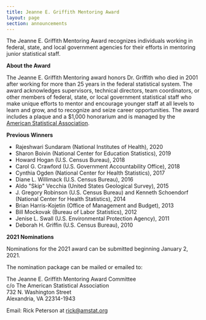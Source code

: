 ```yaml
---
title: Jeanne E. Griffith Mentoring Award
layout: page
section: announcements
---
```

<p>The Jeanne E. Griffith Mentoring Award recognizes individuals working in federal, state, and local government agencies for their efforts in mentoring junior statistical staff. </p> 
                  
<p><strong>About the Award</strong></p>

<p>The Jeanne E. Griffith Mentoring award honors Dr. Griffith who died in 2001 after working for more than 25 years in the federal statistical system. The award acknowledges supervisors, technical directors, team coordinators, or other members of federal, state, or local government statistical staff who make unique efforts to mentor and encourage younger staff at all levels to learn and grow, and to recognize and seize career opportunities. The award includes a plaque and a $1,000 honorarium and is managed by the <a href="https://community.amstat.org/governmentstatisticssection/awards/griffithmentoringaward" target="_blank">American Statistical Association</a>.</p>

<p><strong>Previous Winners</strong></p>
<ul>
  <li>Rajeshwari Sundaram (National Institutes of Health), 2020</li>
  <li>Sharon Boivin (National Center for Education Statistics), 2019</li>
  <li>Howard Hogan (U.S. Census Bureau), 2018</li>
  <li>Carol G. Crawford (U.S. Government Accountability Office), 2018</li>
  <li>Cynthia Ogden (National Center for Health Statistics), 2017</li>
  <li>Diane L. Willimack (U.S. Census Bureau), 2016</li>
  <li>Aldo "Skip" Vecchia (United States Geological Survey), 2015</li>
  <li>J. Gregory Robinson (U.S. Census Bureau) and Kenneth Schoendorf (National Center for Health Statistics), 2014</li>
  <li>Brian Harris-Kojetin (Office of Management and Budget), 2013</li>
  <li>Bill Mockovak (Bureau of Labor Statistics), 2012</li>
  <li>Jenise L. Swall (U.S. Environmental Protection Agency), 2011</li>
  <li>Deborah H. Griffin (U.S. Census Bureau), 2010</li>
</ul>
<p><strong>2021 Nominations</strong></p>

<p>Nominations for the 2021 award can be submitted beginning January 2, 2021.</p>

<p>The nomination package can be mailed or emailed to:</p>

<p>The Jeanne E. Griffith Mentoring Award Committee<br>
c/o The American Statistical Association<br>
732 N. Washington Street<br>
Alexandria, VA  22314-1943<br>

<p>Email: Rick Peterson at <a href="mailto:rick@amstat.org">rick@amstat.org</a></p>